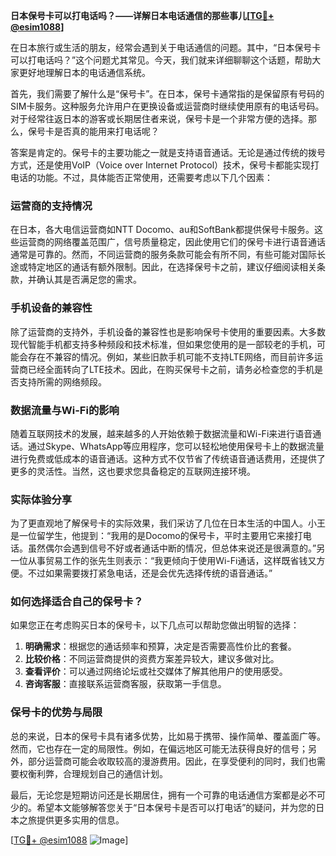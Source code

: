 **日本保号卡可以打电话吗？——详解日本电话通信的那些事儿[[TG💪+ @esim1088](https://t.me/s/esim1088)]**

在日本旅行或生活的朋友，经常会遇到关于电话通信的问题。其中，“日本保号卡可以打电话吗？”这个问题尤其常见。今天，我们就来详细聊聊这个话题，帮助大家更好地理解日本的电话通信系统。

首先，我们需要了解什么是“保号卡”。在日本，保号卡通常指的是保留原有号码的SIM卡服务。这种服务允许用户在更换设备或运营商时继续使用原有的电话号码。对于经常往返日本的游客或长期居住者来说，保号卡是一个非常方便的选择。那么，保号卡是否真的能用来打电话呢？

答案是肯定的。保号卡的主要功能之一就是支持语音通话。无论是通过传统的拨号方式，还是使用VoIP（Voice over Internet Protocol）技术，保号卡都能实现打电话的功能。不过，具体能否正常使用，还需要考虑以下几个因素：

### **运营商的支持情况**

在日本，各大电信运营商如NTT Docomo、au和SoftBank都提供保号卡服务。这些运营商的网络覆盖范围广，信号质量稳定，因此使用它们的保号卡进行语音通话通常是可靠的。然而，不同运营商的服务条款可能会有所不同，有些可能对国际长途或特定地区的通话有额外限制。因此，在选择保号卡之前，建议仔细阅读相关条款，并确认其是否满足您的需求。

### **手机设备的兼容性**

除了运营商的支持外，手机设备的兼容性也是影响保号卡使用的重要因素。大多数现代智能手机都支持多种频段和技术标准，但如果您使用的是一部较老的手机，可能会存在不兼容的情况。例如，某些旧款手机可能不支持LTE网络，而目前许多运营商已经全面转向了LTE技术。因此，在购买保号卡之前，请务必检查您的手机是否支持所需的网络频段。

### **数据流量与Wi-Fi的影响**

随着互联网技术的发展，越来越多的人开始依赖于数据流量和Wi-Fi来进行语音通话。通过Skype、WhatsApp等应用程序，您可以轻松地使用保号卡上的数据流量进行免费或低成本的语音通话。这种方式不仅节省了传统语音通话费用，还提供了更多的灵活性。当然，这也要求您具备稳定的互联网连接环境。

### **实际体验分享**

为了更直观地了解保号卡的实际效果，我们采访了几位在日本生活的中国人。小王是一位留学生，他提到：“我用的是Docomo的保号卡，平时主要用它来接打电话。虽然偶尔会遇到信号不好或者通话中断的情况，但总体来说还是很满意的。”另一位从事贸易工作的张先生则表示：“我更倾向于使用Wi-Fi通话，这样既省钱又方便。不过如果需要拨打紧急电话，还是会优先选择传统的语音通话。”

### **如何选择适合自己的保号卡？**

如果您正在考虑购买日本的保号卡，以下几点可以帮助您做出明智的选择：

1. **明确需求**：根据您的通话频率和预算，决定是否需要高性价比的套餐。
2. **比较价格**：不同运营商提供的资费方案差异较大，建议多做对比。
3. **查看评价**：可以通过网络论坛或社交媒体了解其他用户的使用感受。
4. **咨询客服**：直接联系运营商客服，获取第一手信息。

### **保号卡的优势与局限**

总的来说，日本的保号卡具有诸多优势，比如易于携带、操作简单、覆盖面广等。然而，它也存在一定的局限性。例如，在偏远地区可能无法获得良好的信号；另外，部分运营商可能会收取较高的漫游费用。因此，在享受便利的同时，我们也需要权衡利弊，合理规划自己的通信计划。

最后，无论您是短期访问还是长期居住，拥有一个可靠的电话通信方案都是必不可少的。希望本文能够解答您关于“日本保号卡是否可以打电话”的疑问，并为您的日本之旅提供更多实用的信息。

[[TG💪+ @esim1088](https://t.me/s/esim1088) ![Image](https://i.postimg.cc/4NQfJmqS/Snipaste-2025-05-13-00-14-12.png)]